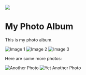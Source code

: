   <img src="https://lh3.googleusercontent.com/pw/ADCreHdM3ksMFxdXJE5Pc5D0G0bGxNcmTEv_c0HLmHWLtE--_uOWkLGl8f6swtXVHpPIqQnpOHJFF73amjb7G6h7gUpu8YHXRtYlr4_UDR2LxRPtc7e5JPo=w1920-h1080"></img>
  <object data="https://lh3.googleusercontent.com/pw/ADCreHckFKT1bpkbbuQzqwztAKgqYjTJrZ8jVuTmtVT6sdupcuq13wj2SUxFu2o-4Pei80D00ghWie-apbAQI7MZ-py_ANfWZcuC_Vv4R6TXLu7OzicOqsQ=w1920-h1080"></object>
  <object data="https://lh3.googleusercontent.com/pw/ADCreHerGqV_-mv8B0-uolPADhA-SkoKOmhapVHrzCT4Hx3etUoR-E34HXkjZiCJm9uMWAo9nos16RZAmHXaifOO1UR3extNkcKtvDiOo1AUuQcb8cUoGVU=w1920-h1080"></object>
  <object data="https://lh3.googleusercontent.com/pw/ADCreHeUWG1XlA4WSL20yGKAgiiMcXN6H0AiRIwAM8LU6WRKnb-z4dvbI6xOs3BVHA_7tvZ4gXmfvFXJVSZt6b370dtv302qq8vYbRRPjq9iNURMv-1ivJE=w1920-h1080"></object>
  <object data="https://lh3.googleusercontent.com/pw/ADCreHeigo4eiejDBb9LYCidxKdwE3_28XvvGPtvr52NLu57wwRzJgucr6MaC58pun7fG4KHQOOdLfohkSEvdLRvg2N-TaK2kHQRvPsAB1aOrkGon0FQALc=w1920-h1080"></object>
  <object data="https://lh3.googleusercontent.com/pw/ADCreHdhrN4_pVQPDyQn-T5WYKNHvvNKZDlHiy1jWCg_qdbi9RC6HxrD329zJO3CHmRE6BQ39VV8bfmI18MDqQ8Mn5iEiZfBQlBu18tG_0hyMVCKe3z5Fco=w1920-h1080"></object>
  <object data="https://lh3.googleusercontent.com/pw/ADCreHdZqAnxvWcL_VQ2nDn77BDpHLSo1d73QdgSD3BCnwNY-bgxjfeLdX5vmBrGc4OTs5GSCJFxJUAE8YwyHtQALD-zxqRTCWNu5oZxWE3tUMgy45I1yPk=w1920-h1080"></object>
  <object data="https://lh3.googleusercontent.com/pw/ADCreHd53Lf4ZZ9WXsGj6K7TWls7zAzoj8eiiybkzrFSIrKgI0r-xzHRXWHWDeZ44ypgLBfzjk_4rGYHGWO_HOb3x07eY4rEaUkDKxs33oFlJkIqD9ukRkA=w1920-h1080"></object>
  <object data="https://lh3.googleusercontent.com/pw/ADCreHfiQFp07kAmpH8FCiMj5XhvEP6D5xF1xzHV4NLsrBdr5ClyjIyJ7u1xbBWbzqiYu0xRJ968MagmMLW5u4KbHzUy5FjBPdlFeCC1tA4MQihobs93w2o=w1920-h1080"></object>
  <object data="https://lh3.googleusercontent.com/pw/ADCreHdH7B_C_AniygF6zWR7OynKAGi6MqmhxuvLM_9-_RLob4T6Vfeohv2L3YGkWxt4FW66bHO8QfVifSoCcU8k6wQF6ILEPVDXUSLNGibAERprsd3mSiM=w1920-h1080"></object>
  <object data="https://lh3.googleusercontent.com/pw/ADCreHdHUn1v8mD_YaUHdS7x2ft1DkXaEuYURTS4vb9aJo8stdFbdoyWT5VTSj7J22aW65Db0L95VVgrIqXHPvue0gVITLcZf1NRs1rjyaYHnUdrm0IL8EA=w1920-h1080"></object>
  <object data="https://lh3.googleusercontent.com/pw/ADCreHeM5Bjl_cSm2UlTWJUz5JlabtvrrtPwT9ax_6IxLYEoHsY8DpGBaF-8ZAAD2rDfArd0Wza8tq-40bvgeQydRcRYAGU3wsTgeJXhkkc4I0TDrRLVqKs=w1920-h1080"></object>
  <object data="https://lh3.googleusercontent.com/pw/ADCreHf9VAoAQ_1VQER6E8acpFjDguvPFEJE4TuhU_qy9qSRk939thCvdyb7qujMGyzOWDYS3xAgj2t7-CUb4joVaZ59BdP-C5IPMqnDF_LcWCueU6aSbWE=w1920-h1080"></object>
  <object data="https://lh3.googleusercontent.com/pw/ADCreHe7skJ-oGPLHti86WI1Oq5VuF6i_oSsoTBLkfD1VEaCuCx1qmx6ggmvPnCvlLcKAKQsQSa0Yh-KhV6X6A5XIbvidvEaiHOeiklk1m1Cfz3N1ypD2hY=w1920-h1080"></object>
  <object data="https://lh3.googleusercontent.com/pw/ADCreHf4jXuAOW2shPIKanTmoUvwLZ8x82fFV_D6b-9EF57fncU8gxb0jyyf3Zr7IxQlz6RYx92zs3tNwGtvIc1119llKjiix8nKVvxzhnMQWpNQjEQIwLI=w1920-h1080"></object>
  <object data="https://lh3.googleusercontent.com/pw/ADCreHdl3tNKw-t1CxEVk6YH2iYGT4GUVG23SFWZ8uYpXJxIPsfDG7vLQ1VkZRPQoyQOWHBClq0FGPFOgq3swkHkg6KMlbfUdpQxPrEWmUOAJik3AhOZuqA=w1920-h1080"></object>
  <object data="https://lh3.googleusercontent.com/pw/ADCreHczMy-b6oxveR3yW7Bve81a3ewBucu5VOxdby4qAq7o5sK2IvD_6a5CTAhLSIuByzCpFPJadhF3uU3-QI4HbI2axGWyxslxYo4ndNAezFgTB9uocws=w1920-h1080"></object>
  <object data="https://lh3.googleusercontent.com/pw/ADCreHdM8AVjKFv6THfNHDclL2ecS30KoxLALHcv9kmph1Z1HV7xa7FY8zZwzMKxmh6rHm9WetMe7_uKmILqnlpay0yTpsnNPY8VJqgJsXm9b91ScNfRcq8=w1920-h1080"></object>
  <object data="https://lh3.googleusercontent.com/pw/ADCreHcEt070Ot0-NU6KM89qKQMOnKwuKYVVKl-p3wCE7NgMuOU62AS8v252JYnzC0oY3hvZTD9brNH3AxWkPcHbY-l-NxO4KexxyKlDiIH6AUOdQEA1Occ=w1920-h1080"></object>
  <object data="https://lh3.googleusercontent.com/pw/ADCreHfiinmwn_AgBhQ4B8B6pmNcrzzF_aVNQIOIUFQ1Qe6and7wINXsoNNguNJTVXzOPWn6rmF2o5EnRwVcWRDTmIfc5hsPvUQuJ5Vu0s0PwTnnJnAdlYQ=w1920-h1080"></object>
  <object data="https://lh3.googleusercontent.com/pw/ADCreHeSdLui8TlndTmP9x_tbeLUOVAGJ2x5-Sya21_xo3UAfvIpdqpm0ZBlBGX9OE-kXUoYhAajOefRX8iG1WrjPLd_8DCBSaDlO7q4hcfKbf8J8alzx4U=w1920-h1080"></object>
  <object data="https://lh3.googleusercontent.com/pw/ADCreHewswsv8JPVamJQ3oQbz6c7SC6UAnSQtw87pfjiuixzodqOlnrjDes9LtYlrO96B-o6GjZvhnT--rCtJfQNC4wCe3MwwJeDCayubKOgoIdK9uzDKmE=w1920-h1080"></object>
# My Photo Album

This is my photo album.

![Image 1](https://lh3.googleusercontent.com/pw/ADCreHdM3ksMFxdXJE5Pc5D0G0bGxNcmTEv_c0HLmHWLtE--_uOWkLGl8f6swtXVHpPIqQnpOHJFF73amjb7G6h7gUpu8YHXRtYlr4_UDR2LxRPtc7e5JPo=w1920-h1080)
![Image 2](https://lh3.googleusercontent.com/pw/ADCreHdM3ksMFxdXJE5Pc5D0G0bGxNcmTEv_c0HLmHWLtE--_uOWkLGl8f6swtXVHpPIqQnpOHJFF73amjb7G6h7gUpu8YHXRtYlr4_UDR2LxRPtc7e5JPo=w1920-h1080)
![Image 3](https://lh3.googleusercontent.com/pw/ADCreHdM3ksMFxdXJE5Pc5D0G0bGxNcmTEv_c0HLmHWLtE--_uOWkLGl8f6swtXVHpPIqQnpOHJFF73amjb7G6h7gUpu8YHXRtYlr4_UDR2LxRPtc7e5JPo=w1920-h1080)

Here are some more photos:

![Another Photo](https://lh3.googleusercontent.com/pw/ADCreHdM3ksMFxdXJE5Pc5D0G0bGxNcmTEv_c0HLmHWLtE--_uOWkLGl8f6swtXVHpPIqQnpOHJFF73amjb7G6h7gUpu8YHXRtYlr4_UDR2LxRPtc7e5JPo=w1920-h1080)
![Yet Another Photo](https://lh3.googleusercontent.com/pw/ADCreHdM3ksMFxdXJE5Pc5D0G0bGxNcmTEv_c0HLmHWLtE--_uOWkLGl8f6swtXVHpPIqQnpOHJFF73amjb7G6h7gUpu8YHXRtYlr4_UDR2LxRPtc7e5JPo=w1920-h1080)
